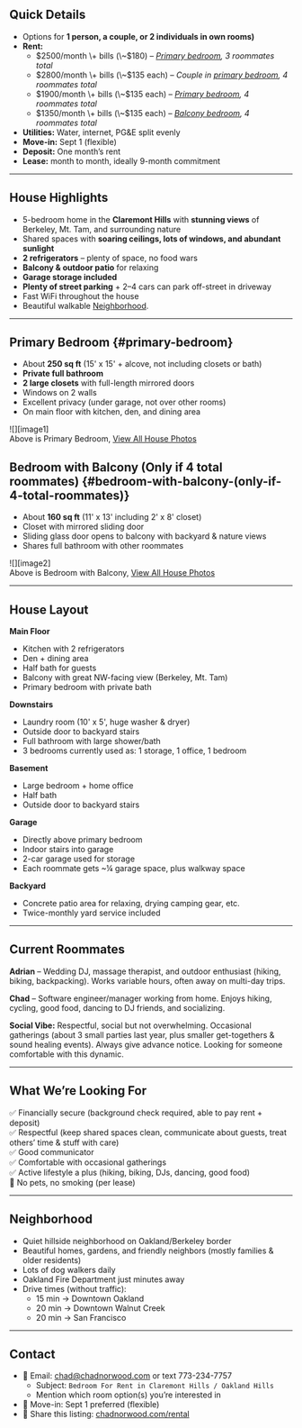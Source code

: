 ## **Quick Details**

* Options for **1 person, a couple, or 2 individuals in own rooms)**  
* **Rent:**  
  * $2500/month \+ bills (\~$180) – [*Primary bedroom*](#primary-bedroom)*, 3 roommates total*  
  * $2800/month \+ bills (\~$135 each) – *Couple in [primary bedroom](#primary-bedroom), 4 roommates total*  
  * $1900/month \+ bills (\~$135 each) – [*Primary bedroom*](#primary-bedroom)*, 4 roommates total*  
  * $1350/month \+ bills (\~$135 each) – [*Balcony bedroom*](#bedroom-with-balcony-\(only-if-4-total-roommates\))*, 4 roommates total*  
* **Utilities:** Water, internet, PG\&E split evenly  
* **Move-in:** Sept 1 (flexible)  
* **Deposit:** One month’s rent  
* **Lease:** month to month, ideally 9-month commitment

---

## **House Highlights**

* 5-bedroom home in the **Claremont Hills** with **stunning views** of Berkeley, Mt. Tam, and surrounding nature  
* Shared spaces with **soaring ceilings, lots of windows, and abundant sunlight**  
* **2 refrigerators** – plenty of space, no food wars  
* **Balcony & outdoor patio** for relaxing  
* **Garage storage included**  
* **Plenty of street parking** \+ 2–4 cars can park off-street in driveway  
* Fast WiFi throughout the house  
* Beautiful walkable [Neighborhood](?tab=t.0#heading=h.goebdfcp8u2b).

---

## **Primary Bedroom** {#primary-bedroom}

* About **250 sq ft** (15' x 15' \+ alcove, not including closets or bath)  
* **Private full bathroom**  
* **2 large closets** with full-length mirrored doors  
* Windows on 2 walls  
* Excellent privacy (under garage, not over other rooms)  
* On main floor with kitchen, den, and dining area

![][image1]  
Above is Primary Bedroom,  [View All House Photos](https://photos.app.goo.gl/i1ddhJcYNHat9c6s9) 

## **Bedroom with Balcony (Only if 4 total roommates)** {#bedroom-with-balcony-(only-if-4-total-roommates)}

* About **160 sq ft** (11' x 13' including 2' x 8' closet)  
* Closet with mirrored sliding door  
* Sliding glass door opens to balcony with backyard & nature views  
* Shares full bathroom with other roommates

![][image2]  
Above is Bedroom with Balcony,  [View All House Photos](https://photos.app.goo.gl/i1ddhJcYNHat9c6s9) 

---

## **House Layout**

**Main Floor**

* Kitchen with 2 refrigerators  
* Den \+ dining area  
* Half bath for guests  
* Balcony with great NW-facing view (Berkeley, Mt. Tam)  
* Primary bedroom with private bath

**Downstairs**

* Laundry room (10' x 5', huge washer & dryer)  
* Outside door to backyard stairs  
* Full bathroom with large shower/bath  
* 3 bedrooms currently used as: 1 storage, 1 office, 1 bedroom

**Basement**

* Large bedroom \+ home office  
* Half bath  
* Outside door to backyard stairs

**Garage**

* Directly above primary bedroom  
* Indoor stairs into garage  
* 2-car garage used for storage  
* Each roommate gets \~¼ garage space, plus walkway space

**Backyard**

* Concrete patio area for relaxing, drying camping gear, etc.  
* Twice-monthly yard service included

---

## **Current Roommates**

**Adrian** – Wedding DJ, massage therapist, and outdoor enthusiast (hiking, biking, backpacking). Works variable hours, often away on multi-day trips.

**Chad** – Software engineer/manager working from home. Enjoys hiking, cycling, good food, dancing to DJ friends, and socializing.

**Social Vibe:** Respectful, social but not overwhelming. Occasional gatherings (about 3 small parties last year, plus smaller get-togethers & sound healing events). Always give advance notice. Looking for someone comfortable with this dynamic.

---

## **What We’re Looking For**

✅ Financially secure (background check required, able to pay rent \+ deposit)  
✅ Respectful (keep shared spaces clean, communicate about guests, treat others’ time & stuff with care)  
✅ Good communicator  
✅ Comfortable with occasional gatherings  
✅ Active lifestyle a plus (hiking, biking, DJs, dancing, good food)  
🚫 No pets, no smoking (per lease)

---

## **Neighborhood**

* Quiet hillside neighborhood on Oakland/Berkeley border  
* Beautiful homes, gardens, and friendly neighbors (mostly families & older residents)  
* Lots of dog walkers daily  
* Oakland Fire Department just minutes away  
* Drive times (without traffic):  
  * 15 min → Downtown Oakland  
  * 20 min → Downtown Walnut Creek  
  * 20 min → San Francisco

---

## **Contact**

* 📧 Email: [chad@chadnorwood.com](mailto:chad@chadnorwood.com) or text 773-234-7757  
  * Subject: `Bedroom For Rent in Claremont Hills / Oakland Hills`  
  * Mention which room option(s) you’re interested in  
* 📅 Move-in: Sept 1 preferred (flexible)  
* 🔗 Share this listing: [chadnorwood.com/rental](https://chadnorwood.com/rental)


